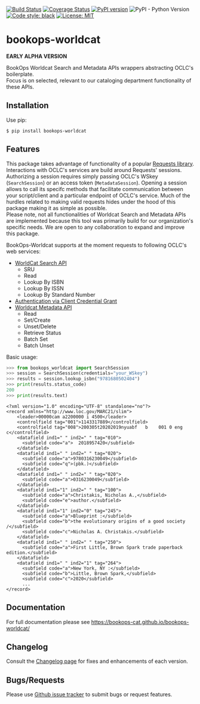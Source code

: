 [![Build Status](https://travis-ci.com/BookOps-CAT/bookops-worldcat.svg?branch=master)](https://travis-ci.com/BookOps-CAT/bookops-worldcat) [![Coverage Status](https://coveralls.io/repos/github/BookOps-CAT/bookops-worldcat/badge.svg?branch=master&service=github)](https://coveralls.io/github/BookOps-CAT/bookops-worldcat?branch=master) [![PyPI version](https://badge.fury.io/py/bookops-worldcat.svg)](https://badge.fury.io/py/bookops-worldcat) ![PyPI - Python Version](https://img.shields.io/pypi/pyversions/bookops-worldcat) [![Code style: black](https://img.shields.io/badge/code%20style-black-000000.svg)](https://github.com/psf/black) [![License: MIT](https://img.shields.io/badge/License-MIT-yellow.svg)](https://opensource.org/licenses/MIT)    

# bookops-worldcat  
**EARLY ALPHA VERSION**

BookOps Worldcat Search and Metadata APIs wrappers abstracting OCLC's boilerplate.  
Focus is on selected, relevant to our cataloging department functionality of these APIs.  

## Installation

Use pip:

`$ pip install bookops-worldcat`


## Features

This package takes advantage of functionality of a popular [Requests library](https://requests.readthedocs.io/en/master/). Interactions with OCLC's services are build around Requests' sessions. Authorizing a session requires simply passing OCLC's WSkey (`SearchSession`) or an access token (`MetadataSession`). Opening a session allows to call its specifc methods that facilitate communication between your script/client and a particular endpoint of OCLC's service. Much of the hurdles related to making valid requests hides under the hood of this package making it as simple as possible.  
Please note, not all functionalities of Worldcat Search and Metadata APIs are implemented because this tool was primarily build for our organization's specific needs. We are open to any collaboration to expand and improve this package.  

BookOps-Worldcat supports at the moment requests to following OCLC's web services:  

+ [WorldCat Search API](https://www.oclc.org/developer/develop/web-services/worldcat-search-api.en.html
)  
    + SRU
    + Read
    + Lookup By ISBN
    + Lookup By ISSN
    + Lookup By Standard Number
+ [Authentication via Client Credential Grant](https://www.oclc.org/developer/develop/authentication/oauth/client-credentials-grant.en.html)
+ [Worldcat Metadata API](https://www.oclc.org/developer/develop/web-services/worldcat-metadata-api.en.html)
    + Read
    + Set/Create
    + Unset/Delete
    + Retrieve Status
    + Batch Set
    + Batch Unset


Basic usage:
```python
>>> from bookops_worldcat import SearchSession
>>> session = SearchSession(credentials="your_WSkey")
>>> results = session.lookup_isbn("9781680502404")
>>> print(results.status_code)
200
>>> print(results.text)
```
```
<?xml version="1.0" encoding="UTF-8" standalone="no"?>
<record xmlns="http://www.loc.gov/MARC21/slim">
    <leader>00000cam a2200000 i 4500</leader>
    <controlfield tag="001">1143317889</controlfield>
    <controlfield tag="008">200305t20202019nyuabf   b    001 0 eng c</controlfield>
    <datafield ind1=" " ind2=" " tag="010">
      <subfield code="a">  2018957420</subfield>
    </datafield>
    <datafield ind1=" " ind2=" " tag="020">
      <subfield code="a">9780316230049</subfield>
      <subfield code="q">(pbk.)</subfield>
    </datafield>
    <datafield ind1=" " ind2=" " tag="020">
      <subfield code="a">0316230049</subfield>
    </datafield>
    <datafield ind1="1" ind2=" " tag="100">
      <subfield code="a">Christakis, Nicholas A.,</subfield>
      <subfield code="e">author.</subfield>
    </datafield>
    <datafield ind1="1" ind2="0" tag="245">
      <subfield code="a">Blueprint :</subfield>
      <subfield code="b">the evolutionary origins of a good society /</subfield>
      <subfield code="c">Nicholas A. Christakis.</subfield>
    </datafield>
    <datafield ind1=" " ind2=" " tag="250">
      <subfield code="a">First Little, Brown Spark trade paperback edition.</subfield>
    </datafield>
    <datafield ind1=" " ind2="1" tag="264">
      <subfield code="a">New York, NY :</subfield>
      <subfield code="b">Little, Brown Spark,</subfield>
      <subfield code="c">2020</subfield>
      ...
</record>
```


## Documentation

For full documentation please see https://bookops-cat.github.io/bookops-worldcat/

## Changelog

Consult the [Changelog page](https://bookops-cat.github.io/bookops-worldcat/changelog/) for fixes and enhancements of each version. 

## Bugs/Requests  

Please use [Github issue tracker](https://github.com/BookOps-CAT/bookops-worldcat/issues) to submit bugs or request features.